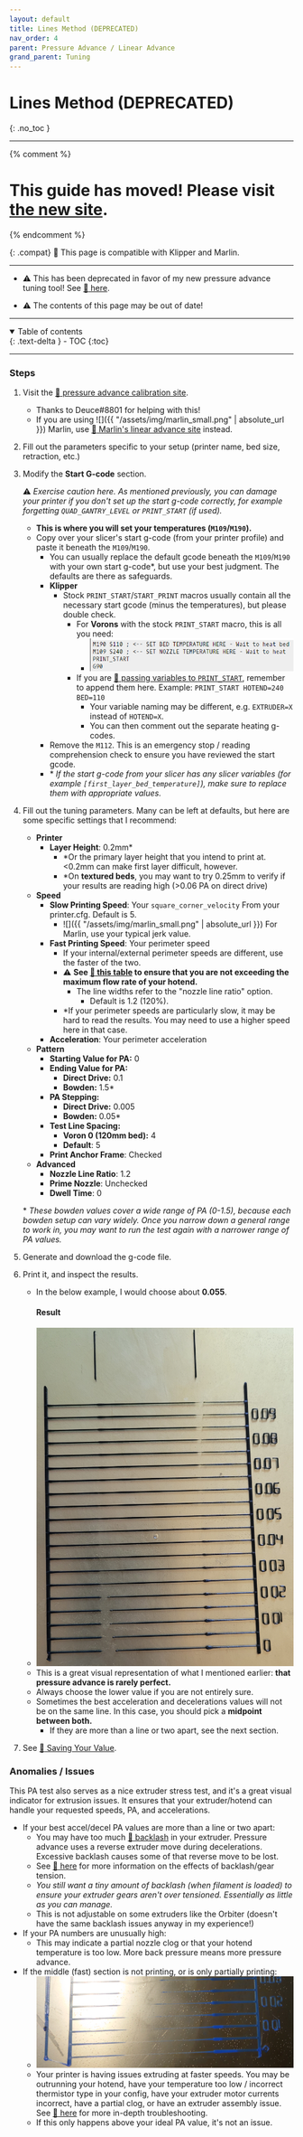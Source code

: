 ```yaml
---
layout: default
title: Lines Method (DEPRECATED)
nav_order: 4
parent: Pressure Advance / Linear Advance
grand_parent: Tuning
---
```


# Lines Method (DEPRECATED)

{: .no_toc }

---

{% comment %}

# This guide has moved! Please visit [the new site](https://ellis3dp.com/Print-Tuning-Guide/).

{% endcomment %}

{: .compat}
:dizzy: This page is compatible with Klipper and Marlin.

---

- :warning: This has been deprecated in favor of my new pressure advance tuning tool! See [:page_facing_up: here](./pressure_advance.md).

- :warning: The contents of this page may be out of date!

---

<details open markdown="block">
  <summary>
    Table of contents
  </summary>
  {: .text-delta }
- TOC
{:toc}
</details>

---

### Steps

1. Visit the [:page_facing_up: pressure advance calibration site](https://ellis3dp.com/Pressure_Linear_Advance_Tool/lines_method_deprecated/).

   - Thanks to Deuce#8801 for helping with this!
   - If you are using ![]({{ "/assets/img/marlin_small.png" | absolute_url }}) Marlin, use [:page_facing_up: Marlin's linear advance site](https://marlinfw.org/tools/lin_advance/k-factor.html) instead.

2. Fill out the parameters specific to your setup (printer name, bed size, retraction, etc.)

3. Modify the **Start G-code** section.

   :warning: _Exercise caution here. As mentioned previously, you can damage your printer if you don't set up the start g-code correctly, for example forgetting `QUAD_GANTRY_LEVEL` or `PRINT_START` (if used)._

   - **This is where you will set your temperatures (`M109`/`M190`).**
   - Copy over your slicer's start g-code (from your printer profile) and paste it beneath the `M109`/`M190`.
     - You can usually replace the default gcode beneath the `M109`/`M190` with your own start g-code\*, but use your best judgment. The defaults are there as safeguards.
     - **Klipper**
       - Stock `PRINT_START`/`START_PRINT` macros usually contain all the necessary start gcode (minus the temperatures), but please double check.
         - For **Vorons** with the stock `PRINT_START` macro, this is all you need:
           - ![](./images/lines_method_deprecated/pa_start_gcode.png)
         - If you are [:page_facing_up: passing variables to `PRINT_START`](../passing_slicer_variables.md), remember to append them here. Example: `PRINT_START HOTEND=240 BED=110`
           - Your variable naming may be different, e.g. `EXTRUDER=X` instead of `HOTEND=X`.
           - You can then comment out the separate heating g-codes.
     - Remove the `M112`. This is an emergency stop / reading comprehension check to ensure you have reviewed the start gcode.
     - \* _If the start g-code from your slicer has any slicer variables (for example `[first_layer_bed_temperature]`), make sure to replace them with appropriate values._

4. Fill out the tuning parameters. Many can be left at defaults, but here are some specific settings that I recommend:

   - **Printer**
     - **Layer Height**: 0.2mm\*
       - \*Or the primary layer height that you intend to print at. <0.2mm can make first layer difficult, however.
       - \*On **textured beds**, you may want to try 0.25mm to verify if your results are reading high (>0.06 PA on direct drive)
   - **Speed**
     - **Slow Printing Speed**: Your `square_corner_velocity` From your printer.cfg. Default is 5.
       - ![]({{ "/assets/img/marlin_small.png" | absolute_url }}) For Marlin, use your typical jerk value.
     - **Fast Printing Speed**: Your perimeter speed
       - If your internal/external perimeter speeds are different, use the faster of the two.
       - :warning: **See [:page_facing_up: this table](https://docs.google.com/spreadsheets/d/1Ns3c4Yidn4unrxx7mJRS2iVHYgxszeJGdHS8gNP_Tz4/edit?usp=sharing) to ensure that you are not exceeding the maximum flow rate of your hotend.**
         - The line widths refer to the "nozzle line ratio" option.
           - Default is 1.2 (120%).
       - \*If your perimeter speeds are particularly slow, it may be hard to read the results. You may need to use a higher speed here in that case.
     - **Acceleration**: Your perimeter acceleration
   - **Pattern**
     - **Starting Value for PA:** 0
     - **Ending Value for PA:**
       - **Direct Drive:** 0.1
       - **Bowden:** 1.5\*
     - **PA Stepping:**
       - **Direct Drive:** 0.005
       - **Bowden:** 0.05\*
     - **Test Line Spacing:**
       - **Voron 0 (120mm bed):** 4
       - **Default**: 5
     - **Print Anchor Frame**: Checked
   - **Advanced**
     - **Nozzle Line Ratio**: 1.2
     - **Prime Nozzle**: Unchecked
     - **Dwell Time**: 0

   \* _These bowden values cover a wide range of PA (0-1.5), because each bowden setup can vary widely. Once you narrow down a general range to work in, you may want to run the test again with a narrower range of PA values._

5. Generate and download the g-code file.

6. Print it, and inspect the results.

   - In the below example, I would choose about **0.055**.
     #### Result
   - ![](./images/lines_method_deprecated/KFactor-Print.jpg)
   - This is a great visual representation of what I mentioned earlier: **that pressure advance is rarely perfect.**
   - Always choose the lower value if you are not entirely sure.
   - Sometimes the best acceleration and decelerations values will not be on the same line. In this case, you should pick a **midpoint between both.**
     - If they are more than a line or two apart, see the next section.

7. See [:page_facing_up: Saving Your Value](./saving.md).

### Anomalies / Issues

This PA test also serves as a nice extruder stress test, and it's a great visual indicator for extrusion issues. It ensures that your extruder/hotend can handle your requested speeds, PA, and accelerations.

- If your best accel/decel PA values are more than a line or two apart:
  - You may have too much [:page_facing_up: backlash](https://gfycat.com/mealycautiouscoqui) in your extruder. Pressure advance uses a reverse extruder move during decelerations. Excessive backlash causes some of that reverse move to be lost.
  - See [:page_facing_up: here](../troubleshooting/extrusion_patterns.md) for more information on the effects of backlash/gear tension.
  - _You still want a tiny amount of backlash (when filament is loaded) to ensure your extruder gears aren't over tensioned. Essentially as little as you can manage._
  - This is not adjustable on some extruders like the Orbiter (doesn't have the same backlash issues anyway in my experience!)
- If your PA numbers are unusually high:
  - This may indicate a partial nozzle clog or that your hotend temperature is too low. More back pressure means more pressure advance.
- If the middle (fast) section is not printing, or is only partially printing:
  - ![](./images/lines_method_deprecated/pa_lines_skipping.png)
  - Your printer is having issues extruding at faster speeds. You may be outrunning your hotend, have your temperature too low / incorrect thermistor type in your config, have your extruder motor currents incorrect, have a partial clog, or have an extruder assembly issue. See [:page_facing_up: here](../troubleshooting/extruder_skipping.md) for more in-depth troubleshooting.
  - If this only happens above your ideal PA value, it's not an issue.
